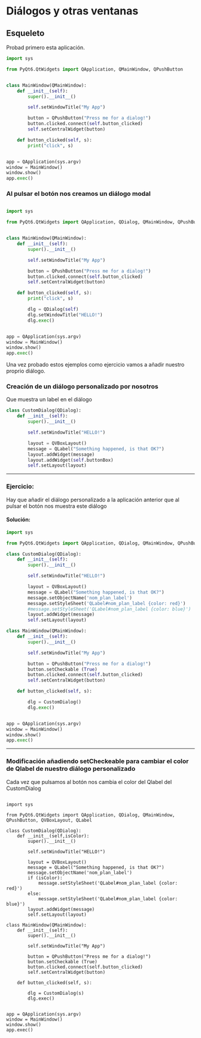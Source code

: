 # Diálogos y otras ventanas

## Esqueleto
Probad primero esta aplicación.

```python
import sys

from PyQt6.QtWidgets import QApplication, QMainWindow, QPushButton


class MainWindow(QMainWindow):
    def __init__(self):
        super().__init__()

        self.setWindowTitle("My App")

        button = QPushButton("Press me for a dialog!")
        button.clicked.connect(self.button_clicked)
        self.setCentralWidget(button)

    def button_clicked(self, s):
        print("click", s)


app = QApplication(sys.argv)
window = MainWindow()
window.show()
app.exec()
```



### Al pulsar el botón nos creamos un diálogo modal 

```python

import sys

from PyQt6.QtWidgets import QApplication, QDialog, QMainWindow, QPushButton


class MainWindow(QMainWindow):
    def __init__(self):
        super().__init__()

        self.setWindowTitle("My App")

        button = QPushButton("Press me for a dialog!")
        button.clicked.connect(self.button_clicked)
        self.setCentralWidget(button)

    def button_clicked(self, s):
        print("click", s)

        dlg = QDialog(self)
        dlg.setWindowTitle("HELLO!")
        dlg.exec()


app = QApplication(sys.argv)
window = MainWindow()
window.show()
app.exec()
```
Una vez probado estos ejemplos como ejercicio vamos a añadir nuestro proprio diálogo.

### Creación de un diálogo personalizado por nosotros

Que muestra un label en el diálogo

```python
class CustomDialog(QDialog):
    def __init__(self):
        super().__init__()

        self.setWindowTitle("HELLO!")

        layout = QVBoxLayout()
        message = QLabel("Something happened, is that OK?")
        layout.addWidget(message)
        layout.addWidget(self.buttonBox)
        self.setLayout(layout)
```
----
### Ejercicio:

Hay que añadir el diálogo personalizado a la aplicación anterior que al pulsar el botón nos muestra este diálogo

#### Solución:
```python
import sys

from PyQt6.QtWidgets import QApplication, QDialog, QMainWindow, QPushButton, QVBoxLayout, QLabel

class CustomDialog(QDialog):
    def __init__(self):
        super().__init__()

        self.setWindowTitle("HELLO!")

        layout = QVBoxLayout()
        message = QLabel("Something happened, is that OK?")
        message.setObjectName('nom_plan_label')
        message.setStyleSheet('QLabel#nom_plan_label {color: red}')
        #message.setStyleSheet('QLabel#nom_plan_label {color: blue}')
        layout.addWidget(message)
        self.setLayout(layout)

class MainWindow(QMainWindow):
    def __init__(self):
        super().__init__()

        self.setWindowTitle("My App")

        button = QPushButton("Press me for a dialog!")
        button.setCheckable (True)
        button.clicked.connect(self.button_clicked)
        self.setCentralWidget(button)

    def button_clicked(self, s):

        dlg = CustomDialog()
        dlg.exec()


app = QApplication(sys.argv)
window = MainWindow()
window.show()
app.exec()
```
---

### Modificación añadiendo setCheckeable para cambiar el color de Qlabel de nuestro diálogo personalizado
Cada vez que pulsamos al botón nos cambia el color del Qlabel del CustomDialog
```

import sys

from PyQt6.QtWidgets import QApplication, QDialog, QMainWindow, QPushButton, QVBoxLayout, QLabel

class CustomDialog(QDialog):
    def __init__(self,isColor):
        super().__init__()

        self.setWindowTitle("HELLO!")

        layout = QVBoxLayout()
        message = QLabel("Something happened, is that OK?")
        message.setObjectName('nom_plan_label')
        if (isColor):
            message.setStyleSheet('QLabel#nom_plan_label {color: red}')
        else:   
            message.setStyleSheet('QLabel#nom_plan_label {color: blue}')
        layout.addWidget(message)
        self.setLayout(layout)

class MainWindow(QMainWindow):
    def __init__(self):
        super().__init__()

        self.setWindowTitle("My App")

        button = QPushButton("Press me for a dialog!")
        button.setCheckable (True)
        button.clicked.connect(self.button_clicked)
        self.setCentralWidget(button)

    def button_clicked(self, s):

        dlg = CustomDialog(s)
        dlg.exec()


app = QApplication(sys.argv)
window = MainWindow()
window.show()
app.exec()
```
